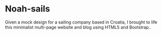 # Noah-sails

Given a mock design for a sailing company based in Croatia, I brought to life this minimalist multi-page website and blog using HTML5 and Bootstrap..
